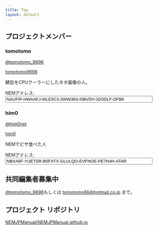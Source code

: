 ```yaml
---
title: Top
layout: default
---
```


## <i class="fa fa-users" aria-hidden="true"></i> プロジェクトメンバー

### <i class="fa fa-user" aria-hidden="true"></i> tomotomo

<a href="https://twitter.com/tomotomo_9696"><i class="fa fa-twitter" aria-hidden="true"></i>@tomotomo_9696</a>

<a href="https://github.com/tomotomo9696"><i class="fa fa-github" aria-hidden="true"></i>tomotomo9696</a>

鯖缶をCPUクーラーにしたネタ画像の人。

NEMアドレス:<input type="text" value="NAUFIP-HWAAFJ-WLE5C3-3WW36S-I5BVDV-32ODLF-DFBK" size="55" readonly onclick="this.select(0,this.value.length)">


### <i class="fa fa-user" aria-hidden="true"></i> him0

<a href="https://twitter.com/him0net"><i class="fa fa-twitter" aria-hidden="true"></i>@him0net</a>

<a href="https://github.com/him0"><i class="fa fa-github" aria-hidden="true"></i>him0</a>

NEMでピザ食べた人

NEMアドレス:<input type="text" value="NBXA6F-YUETSR-B5FXTX-GLULQO-EVFNOE-PE7N4H-ATAR" size="55" readonly onclick="this.select(0,this.value.length)">


## <i class="fa fa-flag" aria-hidden="true"></i> 共同編集者募集中

<a href="https://twitter.com/tomotomo_9696"><i class="fa fa-twitter" aria-hidden="true"></i>@tomotomo_9696</a>もしくは
<a href="mailto:tomotomo66@hotmail.co.jp"><i class="fa fa-envelope-o" aria-hidden="true"></i>tomotomo66@hotmail.co.jp</a>
まで。

## <i class="fa fa-github" aria-hidden="true"></i>プロジェクト リポジトリ
[<i class="fa fa-github" aria-hidden="true"></i>NEMJPManual/NEMJPManual.github.io](https://github.com/NEMJPManual/NEMJPManual.github.io)

